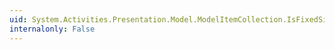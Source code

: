 ```yaml
---
uid: System.Activities.Presentation.Model.ModelItemCollection.IsFixedSize
internalonly: False
---
```

